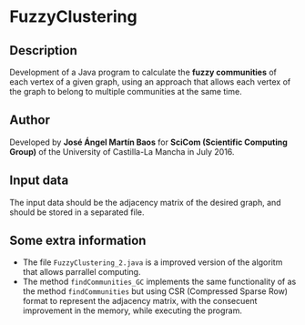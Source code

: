# FuzzyClustering

## Description
Development of a Java program to calculate the **fuzzy communities** of each vertex of a given graph, using an approach that allows each vertex of the graph to belong to multiple communities at the same time.

## Author
Developed by **José Ángel Martín Baos** for **SciCom (Scientific Computing Group)** of the University of Castilla-La Mancha in July 2016.

## Input data
The input data should be the adjacency matrix of the desired graph, and should be stored in a separated file.

## Some extra information
* The file `FuzzyClustering_2.java` is a improved version of the algoritm that allows parrallel computing.
* The method `findCommunities_GC` implements the same functionality of as the method `findCommunities` but using CSR (Compressed Sparse Row) format to represent the adjacency matrix, with the consecuent improvement in the memory, while executing the program.
